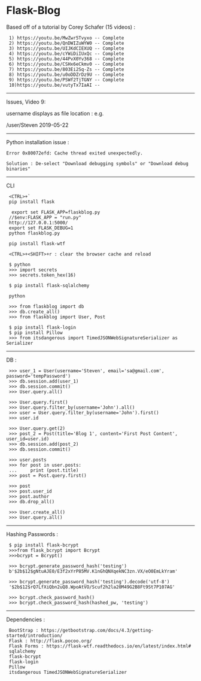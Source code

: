 # Flask-Blog

Based off of a tutorial by Corey Schafer (15 videos) :

     1) https://youtu.be/MwZwr5Tvyxo -- Complete
     2) https://youtu.be/QnDWIZuWYW0 -- Complete
     3) https://youtu.be/UIJKdCIEXUQ -- Complete
     4) https://youtu.be/cYWiDiIUxQc -- Complete
     5) https://youtu.be/44PvX0Yv368 -- Complete
     6) https://youtu.be/CSHx6eCkmv0 -- Complete
     7) https://youtu.be/803Ei2Sq-Zs -- Complete
     8) https://youtu.be/u0oDDZrDz9U -- Complete
     9) https://youtu.be/PSWf2TjTGNY -- Complete
     10)https://youtu.be/vutyTx7IaAI --
----------------------------------------------------------------------


Issues, Video 9:

username displays as file location :  e.g.

/user/Steven 2019-05-22

----------------------------------------------------------------------
Python installation issue :

	Error 0x80072efd: Cache thread exited unexpectedly.

	Solution : De-select "Download debugging symbols" or "Download debug binaries"

----------------------------------------------------------------------

CLI

     <CTRL>+`
     pip install flask

      export set FLASK_APP=flaskblog.py
     //$env:FLASK_APP = "run.py"
     http://127.0.0.1:5000/
     export set FLASK_DEBUG=1
     python flaskblog.py

     pip install flask-wtf

     <CTRL>+<SHIFT>+r : clear the browser cache and reload

     $ python
     >>> import secrets
     >>> secrets.token_hex(16)

     $ pip install flask-sqlalchemy

     python

     >>> from flaskblog import db
     >>> db.create_all()
     >>> from flaskblog import User, Post

     $ pip install flask-login
     $ pip install Pillow
     >>> from itsdangerous import TimedJSONWebSignatureSerializer as Serializer






----------------------------------------------------------------------

DB :

     >>> user_1 = User(username='Steven', email='sa@gmail.com', password='tempPassword')
     >>> db.session.add(user_1)
     >>> db.session.commit()
     >>> User.query.all()

     >>> User.query.first()
     >>> User.query.filter_by(username='John').all()
     >>> user = User.query.filter_by(username='John').first()
     >>> user.id

     >>> User.query.get(2)
     >>> post_2 = Post(title='Blog 1', content='First Post Content', user_id=user.id)
     >>> db.session.add(post_2)
     >>> db.session.commit()

     >>> user.posts
     >>> for post in user.posts:
     ...     print (post.title)
     >>> post = Post.query.first()

     >>> post
     >>> post.user_id
     >>> post.author
     >>> db.drop_all()

     >>> User.create_all()
     >>> User.query.all()

----------------------------------------------------------------------

Hashing Passwords :

     $ pip install flask-bcrypt
     >>>from flask_bcrypt import Bcrypt
     >>>bcrypt = Bcrypt()

     >>> bcrypt.generate_password_hash('testing')
     b'$2b$12$gNtuAJE0/E3f2xYrP85MV.K1nGhQNXqekNC3zn.VX/eO0EmLkYram'

     >>> bcrypt.generate_password_hash('testing').decode('utf-8')
     '$2b$12$rQ7LfXiQbn2uQ8.WpoAtVO/Scuf2h2la20M49G2B8Ft9St7P107AG'

     >>> bcrypt.check_password_hash()
     >>> bcrypt.check_password_hash(hashed_pw, 'testing')



----------------------------------------------------------------------

Dependencies :

     BootStrap : https://getbootstrap.com/docs/4.3/getting-started/introduction/
     Flask : http://flask.pocoo.org/
     Flask Forms : https://flask-wtf.readthedocs.io/en/latest/index.html#
     sqlalchemy
     flask-bcrypt
     flask-login
     Pillow
     itsdangerous TimedJSONWebSignatureSerializer




